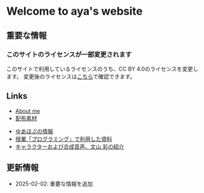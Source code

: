 <!-- title Home -->
<!-- update 2025-02-02 22:00 -->
<!-- license ライセンスページを確認してください -->

# Welcome to aya's website

## 重要な情報

### このサイトのライセンスが一部変更されます

このサイトで利用しているライセンスのうち、CC BY 4.0のライセンスを変更します。
変更後のライセンスは[こちら](./license)で確認できます。

## Links

- [About me](./aboutme)
- [配布素材](./share)
<!-- - [いろいろなプログラム](./programs) -->
- [ゆあほぷの情報](./youarehope)
- [授業「プログラミング」で利用した資料](./init)
- [キャラクターおよび合成音声、文山 彩の紹介](./voice)

## 更新情報

- 2025-02-02: 重要な情報を追加
